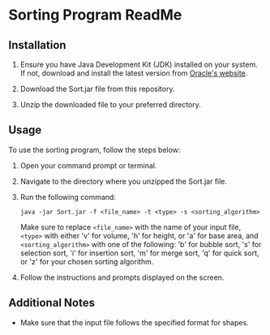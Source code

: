 # Sorting Program ReadMe

## Installation

1. Ensure you have Java Development Kit (JDK) installed on your system. If not, download and install the latest version from [Oracle's website](https://www.oracle.com/java/technologies/javase-jdk11-downloads.html).

2. Download the Sort.jar file from this repository.

3. Unzip the downloaded file to your preferred directory.

## Usage

To use the sorting program, follow the steps below:

1. Open your command prompt or terminal.

2. Navigate to the directory where you unzipped the Sort.jar file.

3. Run the following command:
    ```
    java -jar Sort.jar -f <file_name> -t <type> -s <sorting_algorithm>
    ```

    Make sure to replace `<file_name>` with the name of your input file, `<type>` with either 'v' for volume, 'h' for height, or 'a' for base area, and `<sorting_algorithm>` with one of the following: 'b' for bubble sort, 's' for selection sort, 'i' for insertion sort, 'm' for merge sort, 'q' for quick sort, or 'z' for your chosen sorting algorithm.

4. Follow the instructions and prompts displayed on the screen.

## Additional Notes

- Make sure that the input file follows the specified format for shapes.
